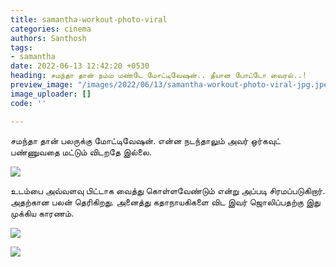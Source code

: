 ```yaml
---
title: samantha-workout-photo-viral
categories: cinema
authors: Santhosh
tags:
- samantha
date: 2022-06-13 12:42:20 +0530
heading: சமந்தா தான் நம்ம மண்டே மோட்டிவேஷன்.. தீயான போட்டோ வைரல்..!
preview_image: "/images/2022/06/13/samantha-workout-photo-viral-jpg.jpeg"
image_uploader: []
code: ''

---
```

சமந்தா தான் பலருக்கு மோட்டிவேஷன். என்ன நடந்தாலும் அவர் ஒர்கவுட் பண்ணுவதை மட்டும் விடறதே இல்லை.

![](/images/2022/06/13/samantha-workout-photo-jpg.jpeg)

உடம்பை அவ்வளவு பிட்டாக வைத்து கொள்ளவேண்டும் என்று அப்படி சிரமப்படுகிறார். அதற்கான பலன் தெரிகிறது. அனைத்து கதாநாயகிகளை விட இவர் ஜொலிப்பதற்கு இது முக்கிய காரணம்.

![](/images/2022/06/13/samantha-workout-2-png.jpeg)

![](/images/2022/06/13/samantha-worout-1-png.jpeg)

